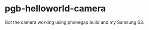 pgb-helloworld-camera
=====================
Got the camera working using phonegap build and my Samsung S3.
